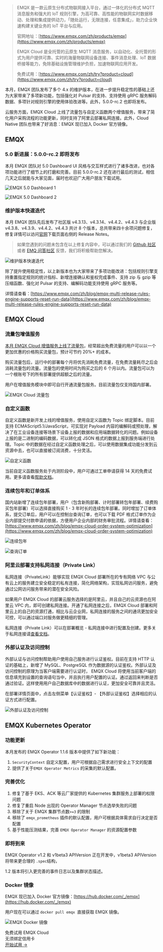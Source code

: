>EMQX 是一款云原生分布式物联网接入平台，通过一体化的分布式 MQTT 消息服务和强大的 IoT 规则引擎，为高可靠、高性能的物联网实时数据移动、处理和集成提供动力，「随处运行，无限连接，任意集成」，助力企业快速构建关键业务的 IoT 平台与应用。
>
>官网地址：[https://www.emqx.com/zh/products/emqx](https://www.emqx.com/zh/products/emqx) 
>
>EMQX Cloud 是全托管的云原生 MQTT 消息服务，以自动化、全托管的形式为用户提供可靠、实时的海量物联网设备连接、事件消息处理、IoT 数据桥接等能力，免除基础设施管理维护负担，加速物联网应用开发。
>
>免费试用：[https://www.emqx.com/zh/try?product=cloud](https://www.emqx.com/zh/try?product=cloud) 



本月，EMQX 团队发布了多个 4.x 的维护版本，在进一步提升稳定性的基础上还为大家带来了多项新功能，包括强化对 Pulsar 的支持、支持使用 gRPC 服务解码数据、多项针对规则引擎的使用体验改进等。此外，5.0.0-rc.2 也即将发布。

云服务方面，EMQX Cloud 上线了流量包与自定义函数两个增值服务，带来了简化用户采购流程的功能更新，同时支持了阿里云部署私网连接。此外，Cloud Native 团队也带来了好消息：EMQX 现已加入 Docker 官方镜像。

## EMQX

### 5.0 新进展：5.0.0-rc.2 即将发布

本月 EMQX 团队对 5.0 Dashboard UI 风格与交互样式进行了诸多改进，也对各项功能进行了细节上的打磨和完善。目前 5.0.0-rc.2 还在进行最后的测试，相信几天之后就能与大家见面，届时也欢迎广大用户朋友下载试用。


![EMQX 5.0 Dashboard 1](https://assets.emqx.com/images/d21c69265ffe6bc5d52bd56cc8bf2a49.png)

![EMQX 5.0 Dashboard 2](https://assets.emqx.com/images/a73d10ee1d0cd9c5988c1538bafabc52.png)

### 维护版本快速迭代

本月 EMQX 团队先后发布了社区版 v4.3.13、v4.3.14、v4.4.2、v4.4.3 与企业版 v4.3.8、v4.3.9、v4.4.2、v4.4.3 共计 8 个版本，总共带来四十余项问题修复，修复详情可以访问[官网](https://www.emqx.io/)下载页面右侧的 Release Notes。

> 如果您遇到的问题未包含在以上修复内容中，可以通过我们的 [Github 社区](https://github.com/emqx/emqx/issues) 或者 [EMQ 问答社区](https://askemq.com/) 反馈，我们将积极帮助您解决。

![维护版本快速迭代](https://assets.emqx.com/images/8d831b2164c7d01e7129a915dc48b25b.jpeg)

除了提升使用稳定性，以上新版本也为大家带来了多项功能改进：包括规则引擎支持重置指定规则的统计指标、新增连接确认和鉴权完成事件、支持 zip 与 gzip 等压缩函数、强化对 Pulsar 的支持、编解码功能支持使用 gRPC 服务等。

详情请查看：[https://www.emqx.com/zh/blog/emqx-multi-release-rules-engine-supports-reset-run-data](https://www.emqx.com/zh/blog/emqx-multi-release-rules-engine-supports-reset-run-data) 

## EMQX Cloud

### 流量包增值服务

[本月 EMQX Cloud 增值服务上线了流量包](https://www.emqx.com/zh/blog/emqx-cloud-cost-savings)，经常超出免费流量的用户可以以一个更加优惠的价格购买流量包，预计可节约 20%+ 的成本。

购买流量包后，运行中的部署每个月将优先消耗免费流量，在免费流量耗尽之后会消耗流量包的流量。流量包的使用时间为购买之后的 6 个月以内。流量包可以为一个根账号下的所有部署提供超额之后的流量。

用户在增值服务模块中即可自行开通流量包服务。目前流量包仅支持国内部署。

![EMQX Cloud 流量包](https://assets.emqx.com/images/7ecfa36b8b23bad99cae45cb830f2731.png)

### 自定义函数

自定义函数是新开发上线的增值服务，使用自定义函数为 Topic 绑定脚本。目前支持 ECMAScript5.1/JavaScript，可实现对 Payload 内容的编解码或预处理，解决了在工业设备连接等场景下设备上报的数据和应用端数据转化的问题。例如设备上报的是二进制的编码数据，可以转化成 JSON 格式的数据上报到服务端进行处理。Topic 中的数据在经过自定义函数处理之后，可以使用数据集成功能分发到云资源中去，也可以直接被订阅消费，十分灵活。

![自定义函数](https://assets.emqx.com/images/a364e3fc0cced9500e22e541e15790f0.png)

当前自定义函数服务处于内测阶段中，用户可通过工单申请获得 14 天的免费试用。更多请查看[帮助文档](https://docs.emqx.com/zh/cloud/latest/vas/codec.html)。

### 连续包年和订单体系

国内站新增了连续包年部署，用户（包含新购部署、计时部署转包年部署、续费购买包年部署）可以选择直接购买 1 - 3 年时长的连续包年部署。同时增加了订单体系，提交订单后，用户可以在控制台查询订单，也可以下载 PDF 格式订单作为企业内部提交付款申请的依据，方便用户企业内部的财务审批流程。详情请查看：[https://www.emqx.com/zh/blog/emqx-cloud-order-system-optimization](https://www.emqx.com/zh/blog/emqx-cloud-order-system-optimization) 

![连续包年](https://assets.emqx.com/images/a8b1ffff9ed1cd28d9dfdd957ee650ad.png)

![查询订单](https://assets.emqx.com/images/8755e0e701970a77309afc6ae9f57266.png)

### 阿里云部署支持私网连接（Private Link）

私网连接（PrivateLink）能够实现 EMQX Cloud 部署所在的专有网络 VPC 与公有云上的服务建立安全稳定的私有连接，简化网络架构，实现私网访问服务，避免通过公网访问服务带来的潜在安全风险。

如果用户 EMQX Cloud 的部署云服务选择的是阿里云，并且自己的云资源也在阿里云 VPC 内，即可创建私网连接。开通了私网连接之后，EMQX Cloud 部署和阿里云上的自己的资源打通，相比与云企业网，私网连接的服务之间的通讯更加安全可控，可以通过端口对服务做更精细的管理。

私网连接（Private Link）可以在部署概览 - 私网连接中进行配置及创建。更多关于私网连接请[查看文档](https://docs.emqx.com/zh/cloud/latest/deployments/privatelink.html#阿里云平台私网连接-privatelink)。

### 外部认证及访问控制

外部认证与访问控制帮助用户使用自己服务进行认证鉴权。目前在支持 HTTP 认证的基础上，新增了 MySQL、PostgreSQL 作为数据源的认证鉴权。外部认证及访问控制的原理为当客户端需要进行认证时， EMQX Cloud 将使用当前客户端的信息填充到设置的查询语句当中，并且执行用户配置的认证。通过返回来判断是否通过验证。这样使用用户自己数据库中的数据进行认证，更加安全可靠并且灵活。

在部署详情页面中，点击左侧菜单【认证鉴权】- 【外部认证鉴权】选择相应的认证方式进行配置。

![外部认证及访问控制](https://assets.emqx.com/images/ef5328f4a9148c065041d1c616abb66c.png)

## EMQX Kubernetes Operator

### 功能更新

本月发布的 EMQX Operator 1.1.6 版本中提供了如下新功能：

1. `SecurityContext` 自定义配置，用户可根据自己需求进行安全上下文的配置
2. 提供了关于`EMQX Operator Metrics` 的采集的默认配置。

### 完善优化

1. 修复了基于 EKS、ACK 等云厂家提供的 Kubernetes 集群服务上部署的权限问题
2. 修复了重启 Node 出现的 Operator Manager 节点选举失败的问题
3. 移除了关于 EMQX 集群节点数`>=3` 的限制
4. 移除了 `emqx_prometheus` 插件的默认配置，用户可根据具体需求自行决定是否配置
5. 基于性能压测结果，完善 `EMQX Operator Manager` 的资源配置参数

### 即将到来

EMQX Operator v1.2 和 v1beta3 APIVersion 正在开发中，v1beta3 APIVersion 将带来更合理的 `.spec`结构，

1.2 版本将引入更完善的事件日志以及集群状态描述。

### Docker 镜像

EMQX 现已加入 Docker 官方镜像：[https://hub.docker.com/_/emqx](https://hub.docker.com/_/emqx)

用户现在可以通过 `docker pull emqx `直接获取 EMQX 镜像。

![EMQX Docker 镜像](https://assets.emqx.com/images/0b24b183a5581754b39742d9c65cbd0c.png)


<section class="promotion">
    <div>
        免费试用 EMQX Cloud
        <div class="is-size-14 is-text-normal has-text-weight-normal">无须绑定信用卡</div>
    </div>
    <a href="https://accounts-zh.emqx.com/signup?continue=https://cloud.emqx.com/console/deployments/0?oper=new" class="button is-gradient px-5">开始试用 →</a >
</section>

